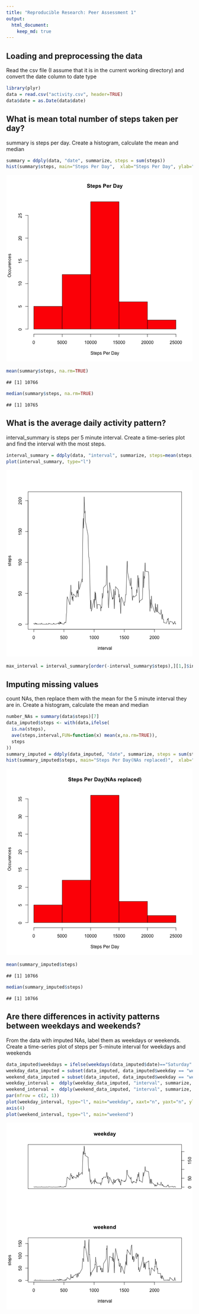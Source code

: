 ```yaml
---
title: "Reproducible Research: Peer Assessment 1"
output: 
  html_document:
    keep_md: true
---
```


## Loading and preprocessing the data

Read the csv file (I assume that it is in the current working directory) and convert the date column to date type

```r
library(plyr)
data = read.csv("activity.csv", header=TRUE)
data$date = as.Date(data$date)
```
## What is mean total number of steps taken per day?

summary is steps per day. Create a histogram, calculate the mean and median

```r
summary = ddply(data, "date", summarize, steps = sum(steps))
hist(summary$steps, main="Steps Per Day",  xlab="Steps Per Day", ylab="Occurences", col="Red")
```

![plot of chunk unnamed-chunk-2](figure/unnamed-chunk-2.png) 

```r
mean(summary$steps, na.rm=TRUE)
```

```
## [1] 10766
```

```r
median(summary$steps, na.rm=TRUE)
```

```
## [1] 10765
```
## What is the average daily activity pattern?

interval_summary is steps per 5 minute interval. Create a time-series plot and find the interval with the most steps.

```r
interval_summary = ddply(data, "interval", summarize, steps=mean(steps, na.rm=TRUE))
plot(interval_summary, type="l")
```

![plot of chunk unnamed-chunk-3](figure/unnamed-chunk-3.png) 

```r
max_interval = interval_summary[order(-interval_summary$steps),][1,]$interval
```

## Imputing missing values

count NAs, then replace them with the mean for the 5 minute interval they are in. Create a histogram, calculate the mean and median


```r
number_NAs = summary(data$steps)[7]
data_imputed$steps <- with(data,ifelse(
  is.na(steps),
  ave(steps,interval,FUN=function(x) mean(x,na.rm=TRUE)),
  steps
))
summary_imputed = ddply(data_imputed, "date", summarize, steps = sum(steps))
hist(summary_imputed$steps, main="Steps Per Day(NAs replaced)",  xlab="Steps Per Day", ylab="Occurences", col="Red")
```

![plot of chunk unnamed-chunk-4](figure/unnamed-chunk-4.png) 

```r
mean(summary_imputed$steps)
```

```
## [1] 10766
```

```r
median(summary_imputed$steps)
```

```
## [1] 10766
```

## Are there differences in activity patterns between weekdays and weekends?

From the data with imputed NAs, label them as weekdays or weekends. Create a time-series plot of steps per 5-minute interval for weekdays and weekends


```r
data_imputed$weekdays = ifelse(weekdays(data_imputed$date)=="Saturday" | weekdays(data_imputed$date) == "Sunday", "weekend", "weekday")
weekday_data_imputed = subset(data_imputed, data_imputed$weekday == "weekday")
weekend_data_imputed = subset(data_imputed, data_imputed$weekday == "weekend")
weekday_interval =  ddply(weekday_data_imputed, "interval", summarize, steps=mean(steps))
weekend_interval =  ddply(weekend_data_imputed, "interval", summarize, steps=mean(steps))
par(mfrow = c(2, 1))
plot(weekday_interval, type="l", main="weekday", xaxt="n", yaxt="n", ylab="", xlab="")
axis(4)
plot(weekend_interval, type="l", main="weekend")
```

![plot of chunk unnamed-chunk-5](figure/unnamed-chunk-5.png) 

